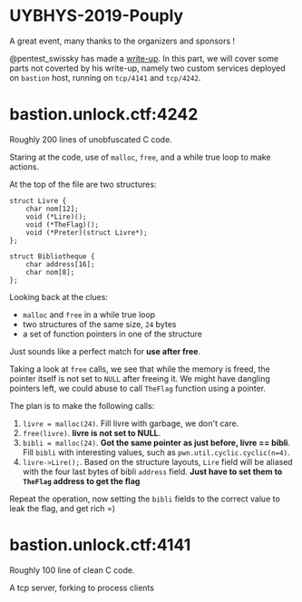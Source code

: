 # UYBHYS-2019-Pouply

A great event, many thanks to the organizers and sponsors !

@pentest_swissky has made a [write-up](https://swisskyrepo.github.io/SeaMonsterCTF/). In this part, we will cover some parts not coverted by his write-up, namely two custom services deployed on `bastion` host, running on `tcp/4141` and `tcp/4242`.

# bastion.unlock.ctf:4242

Roughly 200 lines of unobfuscated C code.

Staring at the code, use of `malloc`, `free`, and a while true loop to make actions.

At the top of the file are two structures:

```
struct Livre {
    char nom[12];
    void (*Lire)();
    void (*TheFlag)();
    void (*Preter)(struct Livre*);
};

struct Bibliotheque {
    char address[16];
    char nom[8];
};
```

Looking back at the clues:

* `malloc` and `free` in a while true loop
* two structures of the same size, `24` bytes
* a set of function pointers in one of the structure

Just sounds like a perfect match for **use after free**.

Taking a look at `free` calls, we see that while the memory is freed, the pointer itself is not set to `NULL` after freeing it. We might have dangling pointers left, we could abuse to call `TheFlag` function using a pointer.

The plan is to make the following calls:

1. `livre = malloc(24)`. Fill livre with garbage, we don't care. 
2. `free(livre)`. **livre is not set to NULL**.
3. `bibli = malloc(24)`. **Got the same pointer as just before, livre == bibli**. Fill `bibli` with interesting values, such as `pwn.util.cyclic.cyclic(n=4)`.
4. `livre->Lire();`. Based on the structure layouts, `Lire` field will be aliased with the four last bytes of bibli `address` field. **Just have to set them to `TheFlag` address to get the flag**

Repeat the operation, now setting the `bibli` fields to the correct value to leak the flag, and get rich =)

# bastion.unlock.ctf:4141

Roughly 100 line of clean C code.

A tcp server, forking to process clients
